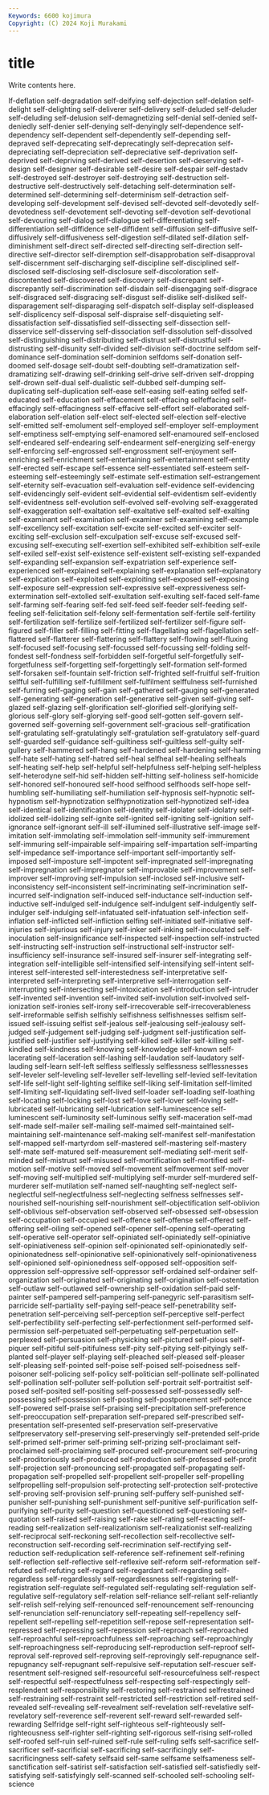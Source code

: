 ```yaml
---
Keywords: 6600 kojimura
Copyright: (C) 2024 Koji Murakami
---
```


# title

Write contents here.



lf-deflation self-degradation self-deifying self-dejection self-delation self-delight
self-delighting self-deliverer self-delivery self-deluded self-deluder self-deluding self-delusion self-demagnetizing self-denial self-denied
self-deniedly self-denier self-denying self-denyingly self-dependence self-dependency self-dependent self-dependently self-depending self-depraved
self-deprecating self-deprecatingly self-deprecation self-depreciating self-depreciation self-depreciative self-deprivation self-deprived self-depriving self-derived
self-desertion self-deserving self-design self-designer self-desirable self-desire self-despair self-destadv self-destroyed self-destroyer
self-destroying self-destruction self-destructive self-destructively self-detaching self-determination self-determined self-determining self-determinism self-detraction
self-developing self-development self-devised self-devoted self-devotedly self-devotedness self-devotement self-devoting self-devotion self-devotional
self-devouring self-dialog self-dialogue self-differentiating self-differentiation self-diffidence self-diffident self-diffusion self-diffusive self-diffusively
self-diffusiveness self-digestion self-dilated self-dilation self-diminishment self-direct self-directed self-directing self-direction self-directive
self-director self-diremption self-disapprobation self-disapproval self-discernment self-discharging self-discipline self-disciplined self-disclosed self-disclosing
self-disclosure self-discoloration self-discontented self-discovered self-discovery self-discrepant self-discrepantly self-discrimination self-disdain self-disengaging
self-disgrace self-disgraced self-disgracing self-disgust self-dislike self-disliked self-disparagement self-disparaging self-dispatch self-display
self-displeased self-displicency self-disposal self-dispraise self-disquieting self-dissatisfaction self-dissatisfied self-dissecting self-dissection self-disservice
self-disserving self-dissociation self-dissolution self-dissolved self-distinguishing self-distributing self-distrust self-distrustful self-distrusting self-disunity
self-divided self-division self-doctrine selfdom self-dominance self-domination self-dominion selfdoms self-donation self-doomed
self-dosage self-doubt self-doubting self-dramatization self-dramatizing self-drawing self-drinking self-drive self-driven self-dropping
self-drown self-dual self-dualistic self-dubbed self-dumping self-duplicating self-duplication self-ease self-easing self-eating
selfed self-educated self-education self-effacement self-effacing selfeffacing self-effacingly self-effacingness self-effacive self-effort
self-elaborated self-elaboration self-elation self-elect self-elected self-election self-elective self-emitted self-emolument self-employed
self-employer self-employment self-emptiness self-emptying self-enamored self-enamoured self-enclosed self-endeared self-endearing self-endearment
self-energizing self-energy self-enforcing self-engrossed self-engrossment self-enjoyment self-enriching self-enrichment self-entertaining self-entertainment
self-entity self-erected self-escape self-essence self-essentiated self-esteem self-esteeming self-esteemingly self-estimate self-estimation
self-estrangement self-eternity self-evacuation self-evaluation self-evidence self-evidencing self-evidencingly self-evident self-evidential self-evidentism
self-evidently self-evidentness self-evolution self-evolved self-evolving self-exaggerated self-exaggeration self-exaltation self-exaltative self-exalted
self-exalting self-examinant self-examination self-examiner self-examining self-example self-excellency self-excitation self-excite self-excited
self-exciter self-exciting self-exclusion self-exculpation self-excuse self-excused self-excusing self-executing self-exertion self-exhibited
self-exhibition self-exile self-exiled self-exist self-existence self-existent self-existing self-expanded self-expanding self-expansion
self-expatriation self-experience self-experienced self-explained self-explaining self-explanation self-explanatory self-explication self-exploited self-exploiting
self-exposed self-exposing self-exposure self-expression self-expressive self-expressiveness self-extermination self-extolled self-exultation self-exulting
self-faced self-fame self-farming self-fearing self-fed self-feed self-feeder self-feeding self-feeling self-felicitation
self-felony self-fermentation self-fertile self-fertility self-fertilization self-fertilize self-fertilized self-fertilizer self-figure self-figured
self-filler self-filling self-fitting self-flagellating self-flagellation self-flattered self-flatterer self-flattering self-flattery self-flowing
self-fluxing self-focused self-focusing self-focussed self-focussing self-folding self-fondest self-fondness self-forbidden self-forgetful
self-forgetfully self-forgetfulness self-forgetting self-forgettingly self-formation self-formed self-forsaken self-fountain self-friction self-frighted
self-fruitful self-fruition selfful self-fulfilling self-fulfillment self-fulfilment selffulness self-furnished self-furring self-gaging
self-gain self-gathered self-gauging self-generated self-generating self-generation self-generative self-given self-giving self-glazed
self-glazing self-glorification self-glorified self-glorifying self-glorious self-glory self-glorying self-good self-gotten self-govern
self-governed self-governing self-government self-gracious self-gratification self-gratulating self-gratulatingly self-gratulation self-gratulatory self-guard
self-guarded self-guidance self-guiltiness self-guiltless self-guilty self-gullery self-hammered self-hang self-hardened self-hardening
self-harming self-hate self-hating self-hatred self-heal selfheal self-healing selfheals self-heating self-help
self-helpful self-helpfulness self-helping self-helpless self-heterodyne self-hid self-hidden self-hitting self-holiness self-homicide
self-honored self-honoured self-hood selfhood selfhoods self-hope self-humbling self-humiliating self-humiliation self-hypnosis
self-hypnotic self-hypnotism self-hypnotization selfhypnotization self-hypnotized self-idea self-identical self-identification self-identity self-idolater
self-idolatry self-idolized self-idolizing self-ignite self-ignited self-igniting self-ignition self-ignorance self-ignorant self-ill
self-illumined self-illustrative self-image self-imitation self-immolating self-immolation self-immunity self-immurement self-immuring self-impairable
self-impairing self-impartation self-imparting self-impedance self-importance self-important self-importantly self-imposed self-imposture self-impotent
self-impregnated self-impregnating self-impregnation self-impregnator self-improvable self-improvement self-improver self-improving self-impulsion self-inclosed
self-inclusive self-inconsistency self-inconsistent self-incriminating self-incrimination self-incurred self-indignation self-induced self-inductance self-induction
self-inductive self-indulged self-indulgence self-indulgent self-indulgently self-indulger self-indulging self-infatuated self-infatuation self-infection
self-inflation self-inflicted self-infliction selfing self-initiated self-initiative self-injuries self-injurious self-injury self-inker
self-inking self-inoculated self-inoculation self-insignificance self-inspected self-inspection self-instructed self-instructing self-instruction self-instructional
self-instructor self-insufficiency self-insurance self-insured self-insurer self-integrating self-integration self-intelligible self-intensified self-intensifying
self-intent self-interest self-interested self-interestedness self-interpretative self-interpreted self-interpreting self-interpretive self-interrogation self-interrupting
self-intersecting self-intoxication self-introduction self-intruder self-invented self-invention self-invited self-involution self-involved self-ionization
self-ironies self-irony self-irrecoverable self-irrecoverableness self-irreformable selfish selfishly selfishness selfishnesses selfism
self-issued self-issuing selfist self-jealous self-jealousing self-jealousy self-judged self-judgement self-judging self-judgment
self-justification self-justified self-justifier self-justifying self-killed self-killer self-killing self-kindled self-kindness self-knowing
self-knowledge self-known self-lacerating self-laceration self-lashing self-laudation self-laudatory self-lauding self-learn self-left
selfless selflessly selflessness selflessnesses self-leveler self-leveling self-leveller self-levelling self-levied self-levitation
self-life self-light self-lighting selflike self-liking self-limitation self-limited self-limiting self-liquidating self-lived
self-loader self-loading self-loathing self-locating self-locking self-lost self-love self-lover self-loving self-lubricated
self-lubricating self-lubrication self-luminescence self-luminescent self-luminosity self-luminous selfly self-maceration self-mad self-made
self-mailer self-mailing self-maimed self-maintained self-maintaining self-maintenance self-making self-manifest self-manifestation self-mapped
self-martyrdom self-mastered self-mastering self-mastery self-mate self-matured self-measurement self-mediating self-merit self-minded
self-mistrust self-misused self-mortification self-mortified self-motion self-motive self-moved self-movement selfmovement self-mover
self-moving self-multiplied self-multiplying self-murder self-murdered self-murderer self-mutilation self-named self-naughting self-neglect
self-neglectful self-neglectfulness self-neglecting selfness selfnesses self-nourished self-nourishing self-nourishment self-objectification self-oblivion
self-oblivious self-observation self-observed self-obsessed self-obsession self-occupation self-occupied self-offence self-offense self-offered
self-offering self-oiling self-opened self-opener self-opening self-operating self-operative self-operator self-opiniated self-opiniatedly
self-opiniative self-opiniativeness self-opinion self-opinionated self-opinionatedly self-opinionatedness self-opinionative self-opinionatively self-opinionativeness self-opinioned
self-opinionedness self-opposed self-opposition self-oppression self-oppressive self-oppressor self-ordained self-ordainer self-organization self-originated
self-originating self-origination self-ostentation self-outlaw self-outlawed self-ownership self-oxidation self-paid self-painter self-pampered
self-pampering self-panegyric self-parasitism self-parricide self-partiality self-paying self-peace self-penetrability self-penetration self-perceiving
self-perception self-perceptive self-perfect self-perfectibility self-perfecting self-perfectionment self-performed self-permission self-perpetuated self-perpetuating
self-perpetuation self-perplexed self-persuasion self-physicking self-pictured self-pious self-piquer self-pitiful self-pitifulness self-pity
self-pitying self-pityingly self-planted self-player self-playing self-pleached self-pleased self-pleaser self-pleasing self-pointed
self-poise self-poised self-poisedness self-poisoner self-policing self-policy self-politician self-pollinate self-pollinated self-pollination
self-polluter self-pollution self-portrait self-portraitist self-posed self-posited self-positing self-possessed self-possessedly self-possessing
self-possession self-posting self-postponement self-potence self-powered self-praise self-praising self-precipitation self-preference self-preoccupation
self-preparation self-prepared self-prescribed self-presentation self-presented self-preservation self-preservative selfpreservatory self-preserving self-preservingly
self-pretended self-pride self-primed self-primer self-priming self-prizing self-proclaimant self-proclaimed self-proclaiming self-procured
self-procurement self-procuring self-proditoriously self-produced self-production self-professed self-profit self-projection self-pronouncing self-propagated
self-propagating self-propagation self-propelled self-propellent self-propeller self-propelling selfpropelling self-propulsion self-protecting self-protection
self-protective self-proving self-provision self-pruning self-puffery self-punished self-punisher self-punishing self-punishment self-punitive
self-purification self-purifying self-purity self-question self-questioned self-questioning self-quotation self-raised self-raising self-rake
self-rating self-reacting self-reading self-realization self-realizationism self-realizationist self-realizing self-reciprocal self-reckoning self-recollection
self-recollective self-reconstruction self-recording self-recrimination self-rectifying self-reduction self-reduplication self-reference self-refinement self-refining
self-reflection self-reflective self-reflexive self-reform self-reformation self-refuted self-refuting self-regard self-regardant self-regarding
self-regardless self-regardlessly self-regardlessness self-registering self-registration self-regulate self-regulated self-regulating self-regulation self-regulative
self-regulatory self-relation self-reliance self-reliant self-reliantly self-relish self-relying self-renounced self-renouncement self-renouncing
self-renunciation self-renunciatory self-repeating self-repellency self-repellent self-repelling self-repetition self-repose self-representation self-repressed
self-repressing self-repression self-reproach self-reproached self-reproachful self-reproachfulness self-reproaching self-reproachingly self-reproachingness self-reproducing
self-reproduction self-reproof self-reproval self-reproved self-reproving self-reprovingly self-repugnance self-repugnancy self-repugnant self-repulsive
self-reputation self-rescuer self-resentment self-resigned self-resourceful self-resourcefulness self-respect self-respectful self-respectfulness self-respecting
self-respectingly self-resplendent self-responsibility self-restoring self-restrained selfrestrained self-restraining self-restraint self-restricted self-restriction
self-retired self-revealed self-revealing self-revealment self-revelation self-revelative self-revelatory self-reverence self-reverent self-reward
self-rewarded self-rewarding Selfridge self-right self-righteous self-righteously self-righteousness self-righter self-righting self-rigorous
self-rising self-rolled self-roofed self-ruin self-ruined self-rule self-ruling selfs self-sacrifice self-sacrificer
self-sacrificial self-sacrificing self-sacrificingly self-sacrificingness self-safety selfsaid self-same selfsame selfsameness self-sanctification
self-satirist self-satisfaction self-satisfied self-satisfiedly self-satisfying self-satisfyingly self-scanned self-schooled self-schooling self-science
